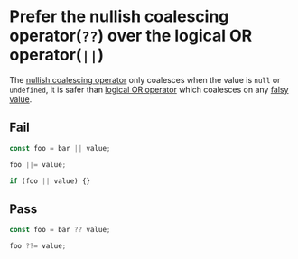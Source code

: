 # Prefer the nullish coalescing operator(`??`) over the logical OR operator(`||`)

The [nullish coalescing operator](https://developer.mozilla.org/en-US/docs/Web/JavaScript/Reference/Operators/Nullish_coalescing_operator) only coalesces when the value is `null` or `undefined`, it is safer than [logical OR operator](https://developer.mozilla.org/en-US/docs/Web/JavaScript/Reference/Operators/Logical_OR)  which coalesces on any [falsy value](https://developer.mozilla.org/en-US/docs/Glossary/Falsy).

## Fail

```js
const foo = bar || value;
```

```js
foo ||= value;
```

```js
if (foo || value) {}
```

## Pass

```js
const foo = bar ?? value;
```

```js
foo ??= value;
```
